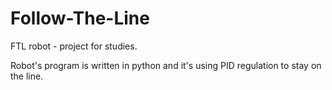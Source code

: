# Follow-The-Line
FTL robot - project for studies.

Robot's program is written in python and it's using PID regulation to stay on the line.
